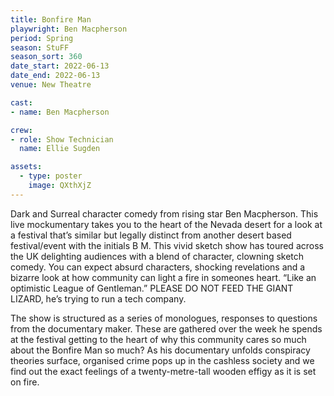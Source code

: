 ```yaml
---
title: Bonfire Man
playwright: Ben Macpherson
period: Spring
season: StuFF
season_sort: 360
date_start: 2022-06-13
date_end: 2022-06-13
venue: New Theatre

cast: 
- name: Ben Macpherson

crew:
- role: Show Technician
  name: Ellie Sugden

assets:
  - type: poster
    image: QXthXjZ
---
```


Dark and Surreal character comedy from rising star Ben Macpherson. This live mockumentary takes you to the heart of the Nevada desert for a look at a festival that’s similar but legally distinct from another desert based festival/event with the initials B M. This vivid sketch show has toured across the UK delighting audiences with a blend of character, clowning sketch comedy. 
You can expect absurd characters, shocking revelations and a bizarre look at how community can light a fire in someones heart. “Like an optimistic League of Gentleman.” PLEASE DO NOT FEED THE GIANT LIZARD, he’s trying to run a tech company. 

 The show is structured as a series of monologues, responses to questions from the documentary maker. These are gathered over the week he spends at the festival getting to the heart of why this community cares so much about the Bonfire Man so much? As his documentary unfolds conspiracy theories surface, organised crime pops up in the cashless society and we find out the exact feelings of a twenty-metre-tall wooden effigy as it is set on fire.

